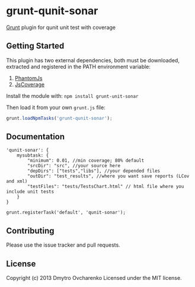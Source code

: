# grunt-qunit-sonar

[Grunt](https://github.com/gruntjs/grunt) plugin for qunit unit test with coverage

## Getting Started

This plugin has two external dependencies, both must be downloaded, extracted and registered in the PATH environment variable:

1. [PhantomJs](http://phantomjs.org/download.html)
2. [JsCoverage](http://siliconforks.com/jscoverage/download.html)

Install the module with: `npm install grunt-unit-sonar`

Then load it from your own `grunt.js` file:

```js
grunt.loadNpmTasks('grunt-qunit-sonar');
```

## Documentation

	'qunit-sonar': {
     	mysubtask: {
		    "minimum": 0.01, //min coverage; 80% default
		    "srcDir": "src", //your source here 
		    "depDirs": ["tests","libs"], //your depended files
		    "outDir": "test_results", //where you want save reports (LCov and xml)
		    "testFiles": "tests/TestsChart.html" // html file where you include unit tests
		}
    }

	grunt.registerTask('default', 'qunit-sonar');

## Contributing

Please use the issue tracker and pull requests.

## License

Copyright (c) 2013 Dmytro Ovcharenko
Licensed under the MIT license.